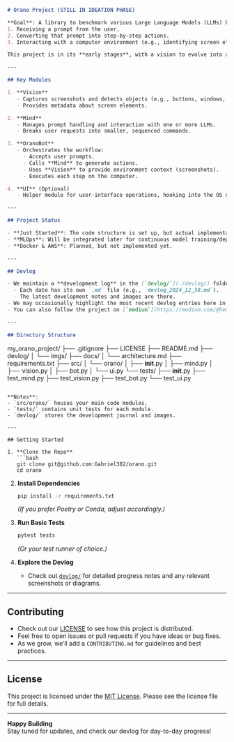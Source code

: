```md
# Orano Project (STILL IN IDEATION PHASE)

**Goal**: A library to benchmark various Large Language Models (LLMs) by:
1. Receiving a prompt from the user.
2. Converting that prompt into step-by-step actions.
3. Interacting with a computer environment (e.g., identifying screen elements, automating tasks).

This project is in its **early stages**, with a vision to evolve into a robust suite of modules for text-driven automation.

---

## Key Modules

1. **Vision**  
   - Captures screenshots and detects objects (e.g., buttons, windows, text fields).
   - Provides metadata about screen elements.

2. **Mind**  
   - Manages prompt handling and interaction with one or more LLMs.
   - Breaks user requests into smaller, sequenced commands.

3. **OranoBot**  
   - Orchestrates the workflow:  
     - Accepts user prompts.  
     - Calls **Mind** to generate actions.  
     - Uses **Vision** to provide environment context (screenshots).  
     - Executes each step on the computer.  

4. **UI** (Optional)  
   - Helper module for user-interface operations, hooking into the OS or external libraries for automation.

---

## Project Status

- **Just Started**: The code structure is set up, but actual implementations are minimal or placeholders.
- **MLOps**: Will be integrated later for continuous model training/deployment, if needed.
- **Docker & AWS**: Planned, but not implemented yet.

---

## Devlog

- We maintain a **development log** in the [`devlog/`](./devlog/) folder.  
  - Each date has its own `.md` file (e.g., `devlog_2024_12_30.md`).  
  - The latest development notes and images are there.  
- We may occasionally highlight the most recent devlog entries here in the main README.
- You can also follow the project on [`medium`](https://medium.com/@henrique382) 

---

## Directory Structure

```
my_orano_project/
├── .gitignore
├── LICENSE
├── README.md
├── devlog/
│   └── imgs/
├── docs/
│   └── architecture.md
├── requirements.txt
├── src/
│   └── orano/
│       ├── __init__.py
│       ├── mind.py
│       ├── vision.py
│       ├── bot.py
│       └── ui.py
└── tests/
    ├── __init__.py
    ├── test_mind.py
    ├── test_vision.py
    ├── test_bot.py
    └── test_ui.py
```

**Notes**:
- `src/orano/` houses your main code modules.
- `tests/` contains unit tests for each module.
- `devlog/` stores the development journal and images.

---

## Getting Started

1. **Clone the Repo**
   ```bash
   git clone git@github.com:Gabriel382/orano.git
   cd orano
   ```

2. **Install Dependencies**
   ```bash
   pip install -r requirements.txt
   ```
   *(If you prefer Poetry or Conda, adjust accordingly.)*

3. **Run Basic Tests**
   ```bash
   pytest tests
   ```
   *(Or your test runner of choice.)*

4. **Explore the Devlog**
   - Check out [`devlog/`](./devlog/) for detailed progress notes and any relevant screenshots or diagrams.

---

## Contributing

- Check out our [LICENSE](./LICENSE) to see how this project is distributed.
- Feel free to open issues or pull requests if you have ideas or bug fixes.
- As we grow, we’ll add a `CONTRIBUTING.md` for guidelines and best practices.

---

## License

This project is licensed under the [MIT License](./LICENSE). Please see the license file for full details.

---

**Happy Building**  
Stay tuned for updates, and check our devlog for day-to-day progress!
```